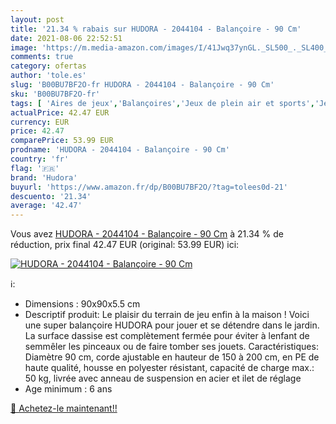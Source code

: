 ```yaml
---
layout: post
title: '21.34 % rabais sur HUDORA - 2044104 - Balançoire - 90 Cm'
date: 2021-08-06 22:52:51
image: 'https://m.media-amazon.com/images/I/41Jwq37ynGL._SL500_._SL400_.jpg'
comments: true
category: ofertas
author: 'tole.es'
slug: 'B00BU7BF2O-fr HUDORA - 2044104 - Balançoire - 90 Cm'
sku: 'B00BU7BF2O-fr'
tags: [ 'Aires de jeux','Balançoires','Jeux de plein air et sports','Jeux et Jouets','Jeux et jouets','hudora', ]
actualPrice: 42.47 EUR
currency: EUR
price: 42.47
comparePrice: 53.99 EUR
prodname: 'HUDORA - 2044104 - Balançoire - 90 Cm'
country: 'fr'
flag: '🇫🇷'
brand: 'Hudora'
buyurl: 'https://www.amazon.fr/dp/B00BU7BF2O/?tag=tolees0d-21'
descuento: '21.34'
average: '42.47'
---
```


Vous avez [HUDORA - 2044104 - Balançoire - 90 Cm](https://www.amazon.fr/dp/B00BU7BF2O/?tag=tolees0d-21)  à  21.34 % de réduction, prix final  42.47 EUR (original: 53.99 EUR) ici:

[![HUDORA - 2044104 - Balançoire - 90 Cm](https://m.media-amazon.com/images/I/41Jwq37ynGL._SL500_._SL400_.jpg)](https://www.amazon.fr/dp/B00BU7BF2O/?tag=tolees0d-21)

ℹ️:

- Dimensions : 90x90x5.5 cm
- Descriptif produit: Le plaisir du terrain de jeu enfin à la maison ! Voici une super balançoire HUDORA pour jouer et se détendre dans le jardin. La surface dassise est complètement fermée pour éviter à lenfant de semmêler les pinceaux ou de faire tomber ses jouets. Caractéristiques: Diamètre 90 cm, corde ajustable en hauteur de 150 à 200 cm, en PE de haute qualité, housse en polyester résistant, capacité de charge max.: 50 kg, livrée avec anneau de suspension en acier et ilet de réglage
- Age minimum : 6 ans

[🛒 Achetez-le maintenant!!](https://www.amazon.fr/dp/B00BU7BF2O/?tag=tolees0d-21)

